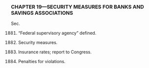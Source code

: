 ### **CHAPTER 19—SECURITY MEASURES FOR BANKS AND SAVINGS ASSOCIATIONS** ###

Sec.

1881. “Federal supervisory agency” defined.

1882. Security measures.

1883. Insurance rates; report to Congress.

1884. Penalties for violations.